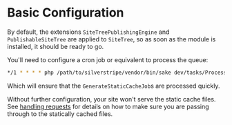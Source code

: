 # Basic Configuration

By default, the extensions `SiteTreePublishingEngine` and `PublishableSiteTree` 
are applied to `SiteTree`, so as soon as the module is installed, it should 
be ready to go.

You'll need to configure a cron job or equivalent to process the queue:

```bash
*/1 * * * * php /path/to/silverstripe/vendor/bin/sake dev/tasks/ProcessJobQueueTask
```

Which will ensure that the `GenerateStaticCacheJob`s are processed quickly.

Without further configuration, your site won't serve the static cache files. 
See [handling requests](docs/en/handling_requests.md) for details on how to 
make sure you are passing through to the statically cached files.

